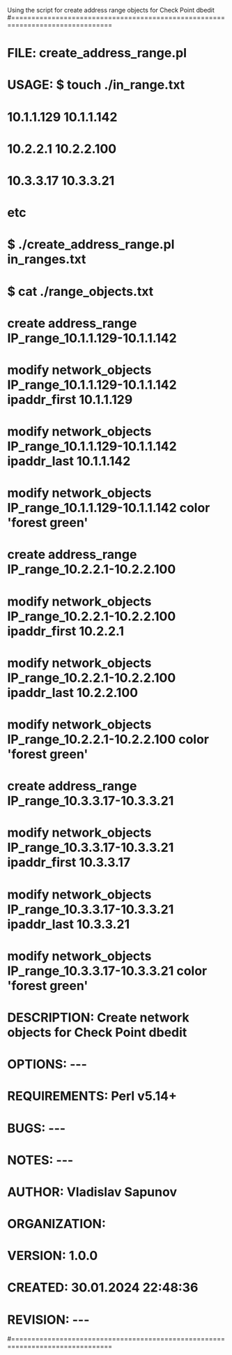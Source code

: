  
Using the script for create address range objects for Check Point dbedit
#===============================================================================
#
#       FILE: create_address_range.pl
#
#       USAGE: $ touch ./in_range.txt
#		 10.1.1.129 10.1.1.142
#		 10.2.2.1 10.2.2.100
#		 10.3.3.17 10.3.3.21
#		 etc
#
#		$ ./create_address_range.pl in_ranges.txt
#
#		$ cat ./range_objects.txt
#		  create address_range IP_range_10.1.1.129-10.1.1.142
#		  modify network_objects IP_range_10.1.1.129-10.1.1.142 ipaddr_first 10.1.1.129
#		  modify network_objects IP_range_10.1.1.129-10.1.1.142 ipaddr_last 10.1.1.142
#		  modify network_objects IP_range_10.1.1.129-10.1.1.142 color 'forest green'
#		  create address_range IP_range_10.2.2.1-10.2.2.100
#		  modify network_objects IP_range_10.2.2.1-10.2.2.100 ipaddr_first 10.2.2.1
#		  modify network_objects IP_range_10.2.2.1-10.2.2.100 ipaddr_last 10.2.2.100
#		  modify network_objects IP_range_10.2.2.1-10.2.2.100 color 'forest green'
#		  create address_range IP_range_10.3.3.17-10.3.3.21
#		  modify network_objects IP_range_10.3.3.17-10.3.3.21 ipaddr_first 10.3.3.17
#		  modify network_objects IP_range_10.3.3.17-10.3.3.21 ipaddr_last 10.3.3.21
#		  modify network_objects IP_range_10.3.3.17-10.3.3.21 color 'forest green'
#		
#  DESCRIPTION: Create network objects for Check Point dbedit
#
#      OPTIONS: ---
# REQUIREMENTS: Perl v5.14+ 
#         BUGS: ---
#        NOTES: ---
#       AUTHOR: Vladislav Sapunov 
# ORGANIZATION:
#      VERSION: 1.0.0
#      CREATED: 30.01.2024 22:48:36
#     REVISION: ---
#===============================================================================
